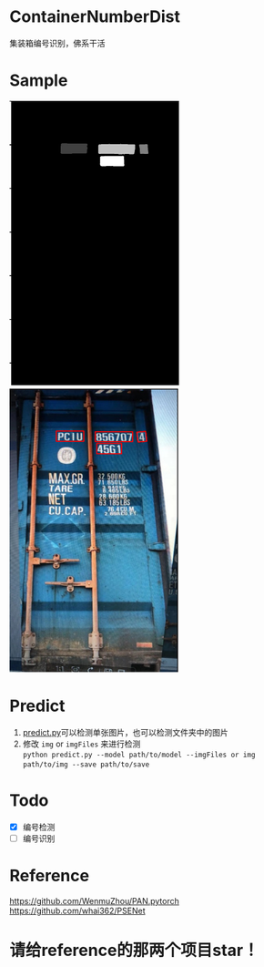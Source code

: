 # ContainerNumberDist
集装箱编号识别，佛系干活  
# Sample
<P>
   <img src="https://github.com/kekekahuatian/ContainerNumberDist/blob/master/samples/mask.png" width="300" height="500" alt="网不好或者图没了"/>
   <img src="https://github.com/kekekahuatian/ContainerNumberDist/blob/master/samples/pred.png" width="300" height="500" alt="网不好或者图没了"/>
 </p>  
 
# Predict  

1. [predict.py](https://github.com/kekekahuatian/ContainerNumberDist/blob/master/predict.py)可以检测单张图片，也可以检测文件夹中的图片  
2. 修改 `img` or `imgFiles` 来进行检测  
`python predict.py --model path/to/model --imgFiles or img path/to/img --save path/to/save  
`
# Todo  
* [x] 编号检测  
* [ ] 编号识别  
# Reference
https://github.com/WenmuZhou/PAN.pytorch  
https://github.com/whai362/PSENet
# 请给reference的那两个项目star！
